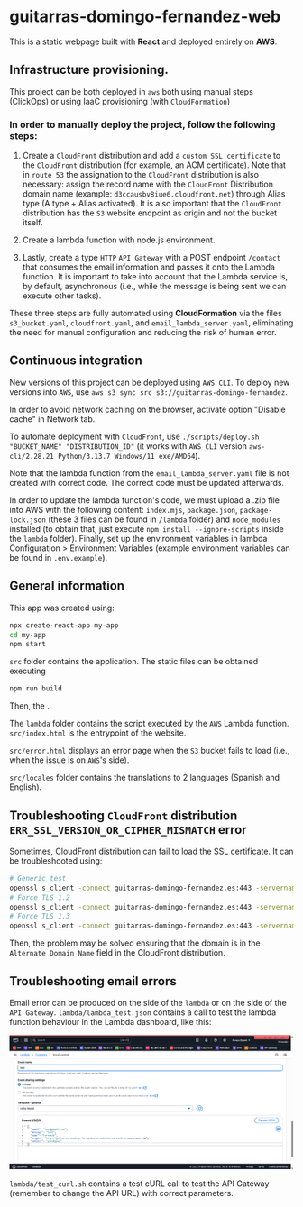 # guitarras-domingo-fernandez-web

This is a static webpage built with **React** and deployed entirely on **AWS**.

## Infrastructure provisioning.

This project can be both deployed in `aws` both using manual steps (ClickOps) or using IaaC provisioning (with `CloudFormation`)

### In order to manually deploy the project, follow the following steps:

1. Create a `CloudFront` distribution and add a `custom SSL certificate` to the `CloudFront` distribution (for example, an ACM certificate). Note that in `route 53` the assignation to the `CloudFront` distribution is also necessary: assign the record name with the `CloudFront` Distribution domain name (example: `d3ccausbv8iue6.cloudfront.net`) through Alias type (A type + Alias activated). It is also important that the `CloudFront` distribution has the `S3` website endpoint as origin and not the bucket itself.

2. Create a lambda function with node.js environment.

3. Lastly, create a type `HTTP` `API Gateway` with a POST endpoint `/contact` that consumes the email information and passes it onto the Lambda function. It is important to take into account that the Lambda service is, by default, asynchronous (i.e., while the message is being sent we can execute other tasks).

These three steps are fully automated using **CloudFormation** via the files `s3_bucket.yaml`, `cloudfront.yaml`, and `email_lambda_server.yaml`, eliminating the need for manual configuration and reducing the risk of human error.

## Continuous integration

New versions of this project can be deployed using `AWS CLI`. To deploy new versions into `AWS`, use `aws s3 sync src s3://guitarras-domingo-fernandez`.

In order to avoid network caching on the browser, activate option "Disable cache" in Network tab.

To automate deployment with `CloudFront`, use `./scripts/deploy.sh "BUCKET_NAME" "DISTRIBUTION_ID"` (it works with `AWS CLI` version `aws-cli/2.28.21 Python/3.13.7 Windows/11 exe/AMD64`).

Note that the lambda function from the `email_lambda_server.yaml` file is not created with correct code. The correct code must be updated afterwards.

In order to update the lambda function's code, we must upload a .zip file into AWS with the following content: `index.mjs`, `package.json`, `package-lock.json` (these 3 files can be found in `/lambda` folder) and `node_modules` installed (to obtain that, just execute `npm install --ignore-scripts` inside the `lambda` folder). Finally, set up the environment variables in lambda Configuration > Environment Variables (example environment variables can be found in `.env.example`).


## General information

This app was created using:

```bash
npx create-react-app my-app
cd my-app
npm start
```

`src` folder contains the application. The static files can be obtained executing

```bash
npm run build
```

Then, the .

The `lambda` folder contains the script executed by the `AWS` Lambda function. `src/index.html` is the entrypoint of the website.

`src/error.html` displays an error page when the `S3` bucket fails to load (i.e., when the issue is on `AWS`'s side).

`src/locales` folder contains the translations to 2 languages (Spanish and English).


## Troubleshooting `CloudFront` distribution `ERR_SSL_VERSION_OR_CIPHER_MISMATCH` error

Sometimes, CloudFront distribution can fail to load the SSL certificate. It can be troubleshooted using:

```bash
# Generic test
openssl s_client -connect guitarras-domingo-fernandez.es:443 -servername guitarras-domingo-fernandez.es
# Force TLS 1.2
openssl s_client -connect guitarras-domingo-fernandez.es:443 -servername guitarras-domingo-fernandez.es -tls1_2
# Force TLS 1.3
openssl s_client -connect guitarras-domingo-fernandez.es:443 -servername guitarras-domingo-fernandez.es -tls1_3
```

Then, the problem may be solved ensuring that the domain is in the `Alternate Domain Name` field in the CloudFront distribution.


## Troubleshooting email errors

Email error can be produced on the side of the `lambda` or on the side of the `API Gateway`. `lambda/lambda_test.json` contains a call to test the lambda function behaviour in the Lambda dashboard, like this:

![alt text](image.png)

`lambda/test_curl.sh` contains a test cURL call to test the API Gateway (remember to change the API URL) with correct parameters.